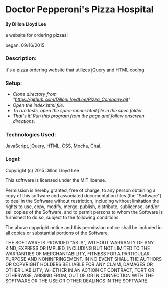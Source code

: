 # Doctor Pepperoni's Pizza Hospital

#### By Dillon Lloyd Lee

a website for ordering pizzas!

began: 09/16/2015


### Description:

It's a pizza ordering website that utilizes jQuery and HTML coding.


### Setup:

* _Clone directory from "https://github.com/DillonLloydLee/Pizza_Company.git"_
* _Open the index.html file._
* _To run tests, open the spec-runner.html file in the spec folder._
* _That's it!  Run this program from the page and follow onscreen directions._


### Technologies Used:

JavaScript, jQuery, HTML, CSS, Mocha, Chai.


### Legal:


Copyright (c) 2015 Dillon Lloyd Lee

This software is licensed under the MIT license.

Permission is hereby granted, free of charge, to any person obtaining a copy of this software and associated documentation files (the "Software"), to deal in the Software without restriction, including without limitation the rights to use, copy, modify, merge, publish, distribute, sublicense, and/or sell copies of the Software, and to permit persons to whom the Software is furnished to do so, subject to the following conditions:

The above copyright notice and this permission notice shall be included in all copies or substantial portions of the Software.

THE SOFTWARE IS PROVIDED "AS IS", WITHOUT WARRANTY OF ANY KIND, EXPRESS OR IMPLIED, INCLUDING BUT NOT LIMITED TO THE WARRANTIES OF MERCHANTABILITY, FITNESS FOR A PARTICULAR PURPOSE AND NONINFRINGEMENT. IN NO EVENT SHALL THE AUTHORS OR COPYRIGHT HOLDERS BE LIABLE FOR ANY CLAIM, DAMAGES OR OTHER LIABILITY, WHETHER IN AN ACTION OF CONTRACT, TORT OR OTHERWISE, ARISING FROM, OUT OF OR IN CONNECTION WITH THE SOFTWARE OR THE USE OR OTHER DEALINGS IN THE SOFTWARE.
